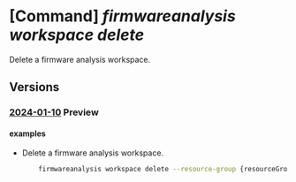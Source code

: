# [Command] _firmwareanalysis workspace delete_

Delete a firmware analysis workspace.

## Versions

### [2024-01-10](/Resources/mgmt-plane/L3N1YnNjcmlwdGlvbnMve30vcmVzb3VyY2Vncm91cHMve30vcHJvdmlkZXJzL21pY3Jvc29mdC5pb3RmaXJtd2FyZWRlZmVuc2Uvd29ya3NwYWNlcy97fQ==/2024-01-10.xml) **Preview**

<!-- mgmt-plane /subscriptions/{}/resourcegroups/{}/providers/microsoft.iotfirmwaredefense/workspaces/{} 2024-01-10 -->

#### examples

- Delete a firmware analysis workspace.
    ```bash
        firmwareanalysis workspace delete --resource-group {resourceGroupName} --workspace-name {workspaceName}
    ```
